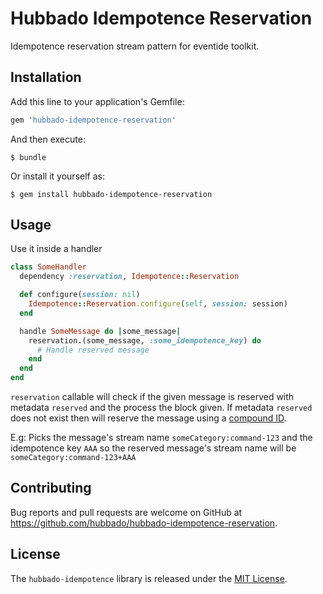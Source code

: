 # Hubbado Idempotence Reservation

Idempotence reservation stream pattern for eventide toolkit.

## Installation

Add this line to your application's Gemfile:

```ruby
gem 'hubbado-idempotence-reservation'
```

And then execute:

    $ bundle

Or install it yourself as:

    $ gem install hubbado-idempotence-reservation

## Usage

Use it inside a handler

```ruby
class SomeHandler
  dependency :reservation, Idempotence::Reservation

  def configure(session: nil)
    Idempotence::Reservation.configure(self, session: session)
  end

  handle SomeMessage do |some_message|
    reservation.(some_message, :some_idempotence_key) do
      # Handle reserved message
    end
  end
end
```

`reservation` callable will check if the given message is reserved with metadata `reserved` and the process the 
block given. If metadata `reserved` does not exist then will reserve the message using a [compound ID](http://docs.eventide-project.org/glossary.html#compound-id).

E.g: Picks the message's stream name `someCategory:command-123` and the idempotence key `AAA` so the reserved message's stream name will be
`someCategory:command-123+AAA`

## Contributing

Bug reports and pull requests are welcome on GitHub at https://github.com/hubbado/hubbado-idempotence-reservation.

## License

The `hubbado-idempotence` library is released under the [MIT License](https://opensource.org/licenses/MIT).
